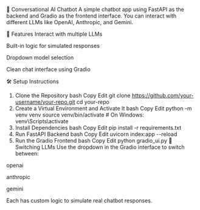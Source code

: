 🤖 Conversational AI Chatbot
A simple chatbot app using FastAPI as the backend and Gradio as the frontend interface. You can interact with different LLMs like OpenAI, Anthropic, and Gemini.

🚀 Features
Interact with multiple LLMs

Built-in logic for simulated responses

Dropdown model selection

Clean chat interface using Gradio

🛠️ Setup Instructions
1. Clone the Repository
bash
Copy
Edit
git clone https://github.com/your-username/your-repo.git
cd your-repo
2. Create a Virtual Environment and Activate It
bash
Copy
Edit
python -m venv venv
source venv/bin/activate  # On Windows: venv\Scripts\activate
3. Install Dependencies
bash
Copy
Edit
pip install -r requirements.txt
4. Run FastAPI Backend
bash
Copy
Edit
uvicorn index:app --reload
5. Run the Gradio Frontend
bash
Copy
Edit
python gradio_ui.py
🔄 Switching LLMs
Use the dropdown in the Gradio interface to switch between:

openai

anthropic

gemini

Each has custom logic to simulate real chatbot responses.

